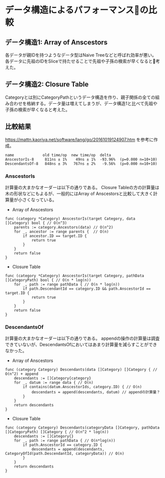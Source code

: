 # データ構造によるパフォーマンスの比較

## データ構造1: Array of Anscestors
各データが親IDを持つようなデータ型はNaive Treeなどと呼ばれ効率が悪い。
各データに先祖のIDをSliceで持たせることで先祖や子孫の検索が早くなると考えた。

## データ構造2: Closure Table
Categoryとは別にCategoryPathというデータ構造を作り、親子関係の全ての組み合わせを格納する。データ量は増えてしまうが、データ構造1と比べて先祖や子孫の検索が早くなると考えた。

## 比較結果
https://mattn.kaoriya.net/software/lang/go/20161019124907.htm を参考に作成。
```
name             old time/op  new time/op  delta
AnscestorIs-8     811ns ± 1%    49ns ± 1%  -93.96%  (p=0.000 n=10+10)
DescendantsOf-8   848ns ± 3%   767ns ± 2%   -9.56%  (p=0.000 n=10+10)

```

### AnscestorIs
計算量の大まかなオーダーは以下の通りである。
Closure Tableの方の計算量は木の形状などにもよるが、一般的にはArray of Anscestorsと比較して大きく計算量が小さくなっている。
- Array of Anscestors
```
func (category *Category) AnscestorIs(target Category, data []Category) bool { // O(n^3)
	parents := category.Ancestors(data) // O(n^2)
	for _, ancestor := range parents {  // O(n)
		if ancestor.ID == target.ID {
			return true
		}
	}
	return false
}
```
- Closure Table
```
func (category *Category) AnscestorIs(target Category, pathData []CategoryPath) bool { // O(n * log(n))
	for _, path := range pathData { // O(n * log(n))
		if path.DescendantId == category.ID && path.AnscestorId == target.ID {
			return true
		}
	}
	return false
}
```

### DescendantsOf
計算量の大まかなオーダーは以下の通りである。
appendの操作の計算量は調査できていないが、DescendantsOfにおいてはあまり計算量を減らすことができなかった。
- Array of Anscestors
```
func (category Category) Descendants(data []Category) []Category { // O(n^2) + append
	descendants := []Category{category}
	for _, datum := range data { // O(n)
		if contains(datum.AnscestorIds, category.ID) { // O(n)
			descendants = append(descendants, datum) // appendの計算量？
		}
	}
	return descendants
}
```
- Closure Table
```
func (category Category) Descendants(categoryData []Category, pathData []CategoryPath) []Category { // O(n^2 * log(n))
	descendants := []Category{}
	for _, path := range pathData { // O(n*log(n))
		if path.AnscestorId == category.ID {
			descendants = append(descendants, CategoryOfId(path.DescendantId, categoryData)) // O(n)
		}
	}
	return descendants
}
```
